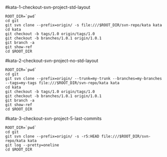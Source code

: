 #kata-1-checkout-svn-project-std-layout

```
ROOT_DIR=`pwd`
cd git
git svn clone --prefix=origin/ -s file:///$ROOT_DIR/svn-repo/kata kata
cd kata
git checkout -b tags/1.0 origin/tags/1.0
git checkout -b branches/1.0.1 origin/1.0.1
git branch -a
git show-ref
cd $ROOT_DIR
```

#kata-2-checkout-svn-project-no-std-layout

```
ROOT_DIR=`pwd`
cd git
git svn clone --prefix=origin/ --trunk=my-trunk --branches=my-branches --tags=my-tags file:///$ROOT_DIR/svn-repo/kata kata
cd kata
git checkout -b tags/1.0 origin/tags/1.0
git checkout -b branches/1.0.1 origin/1.0.1
git branch -a
git show-ref
cd $ROOT_DIR
```

#kata-3-checkout-svn-project-5-last-commits

```
ROOT_DIR=`pwd`
cd git
git svn clone --prefix=origin/ -s -r5:HEAD file:///$ROOT_DIR/svn-repo/kata kata
git log --pretty=oneline
cd $ROOT_DIR
```
